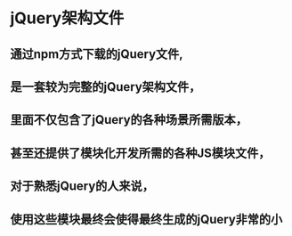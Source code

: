 # jQuery架构文件
## 通过npm方式下载的jQuery文件,
## 是一套较为完整的jQuery架构文件，
## 里面不仅包含了jQuery的各种场景所需版本，
## 甚至还提供了模块化开发所需的各种JS模块文件，
## 对于熟悉jQuery的人来说，
## 使用这些模块最终会使得最终生成的jQuery非常的小
